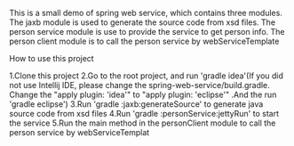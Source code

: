 This is a small demo of spring web service, which contains three modules. The jaxb module is used to
generate the source code from xsd files. The person service module is use to provide the service to
get person info. The person client module is to call the person service by webServiceTemplate

How to use this project

1.Clone this project
2.Go to the root project, and run 'gradle idea'(If you did not use Intellij IDE, please change the
  spring-web-service/build.gradle.  Change the "apply plugin: 'idea'" to "apply plugin: 'eclipse'"
  .And the run 'gradle eclipse')
3.Run 'gradle :jaxb:generateSource' to generate java source code from xsd files
4.Run 'gradle :personService:jettyRun' to start the service
5.Run the main method in the personClient module to call the person service by webServiceTemplat